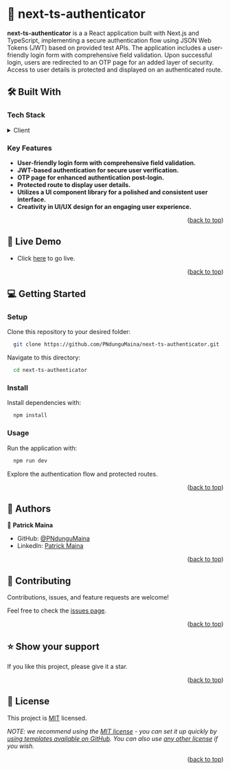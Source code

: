 # 📖 next-ts-authenticator <a name="about-project"></a>

**next-ts-authenticator** is a a React application built with Next.js and TypeScript, implementing a secure authentication flow using JSON Web Tokens (JWT) based on provided test APIs. The application includes a user-friendly login form with comprehensive field validation. Upon successful login, users are redirected to an OTP page for an added layer of security. Access to user details is protected and displayed on an authenticated route.

## 🛠 Built With <a name="built-with"></a>

### Tech Stack <a name="tech-stack"></a>

<details>
  <summary>Client</summary>
  <ul>
    <li><a href="https://nextjs.org/">NextJS</a></li>
    <li><a href="https://www.typescriptlang.org/">TypeScript</a></li>
  </ul>
</details>

<!-- Features -->

### Key Features <a name="key-features"></a>

- **User-friendly login form with comprehensive field validation.**
- **JWT-based authentication for secure user verification.**
- **OTP page for enhanced authentication post-login.**
- **Protected route to display user details.**
- **Utilizes a UI component library for a polished and consistent user interface.**
- **Creativity in UI/UX design for an engaging user experience.**

<p align="right">(<a href="#readme-top">back to top</a>)</p>

<!-- LIVE DEMO -->

## 🚀 Live Demo <a name="live-demo"></a>

- Click <a href="https://next-ts-authenticator.vercel.app/" target="_blank">here</a> to go live.

<p align="right">(<a href="#readme-top">back to top</a>)</p>

<!-- GETTING STARTED -->

## 💻 Getting Started <a name="getting-started"></a>

### Setup

Clone this repository to your desired folder:

```sh
  git clone https://github.com/PNdunguMaina/next-ts-authenticator.git
```

Navigate to this directory:

```sh
  cd next-ts-authenticator
```

### Install

Install dependencies with:

```sh
  npm install
```

### Usage

Run the application with:

```sh
  npm run dev
```

Explore the authentication flow and protected routes.

<p align="right">(<a href="#readme-top">back to top</a>)</p>

<!-- AUTHORS -->

## 👥 Authors <a name="authors"></a>

👤 **Patrick Maina**

- GitHub: [@PNdunguMaina](https://github.com/PNdunguMaina)
- LinkedIn: [Patrick Maina](https://www.linkedin.com/in/pndungumaina/)

<p align="right">(<a href="#readme-top">back to top</a>)</p>

<!-- CONTRIBUTING -->

## 🤝 Contributing <a name="contributing"></a>

Contributions, issues, and feature requests are welcome!

Feel free to check the [issues page](https://github.com/PNdunguMaina/next-ts-authenticator/issues).

<p align="right">(<a href="#readme-top">back to top</a>)</p>

<!-- SUPPORT -->

## ⭐️ Show your support <a name="support"></a>

If you like this project, please give it a star.

<p align="right">(<a href="#readme-top">back to top</a>)</p>

<!-- LICENSE -->

## 📝 License <a name="license"></a>

This project is [MIT](./LICENSE) licensed.

_NOTE: we recommend using the [MIT license](https://choosealicense.com/licenses/mit/) - you can set it up quickly by [using templates available on GitHub](https://docs.github.com/en/communities/setting-up-your-project-for-healthy-contributions/adding-a-license-to-a-repository). You can also use [any other license](https://choosealicense.com/licenses/) if you wish._

<p align="right">(<a href="#readme-top">back to top</a>)</p>
